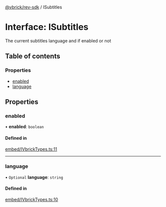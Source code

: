 [@vbrick/rev-sdk](../README.md) / ISubtitles

# Interface: ISubtitles

The current subtitles language and if enabled or not

## Table of contents

### Properties

- [enabled](ISubtitles.md#enabled)
- [language](ISubtitles.md#language)

## Properties

### enabled

• **enabled**: `boolean`

#### Defined in

[embed/IVbrickTypes.ts:11](https://github.com/vbrick/rev-sdk-js/blob/bdcf956/src/embed/IVbrickTypes.ts#L11)

___

### language

• `Optional` **language**: `string`

#### Defined in

[embed/IVbrickTypes.ts:10](https://github.com/vbrick/rev-sdk-js/blob/bdcf956/src/embed/IVbrickTypes.ts#L10)
